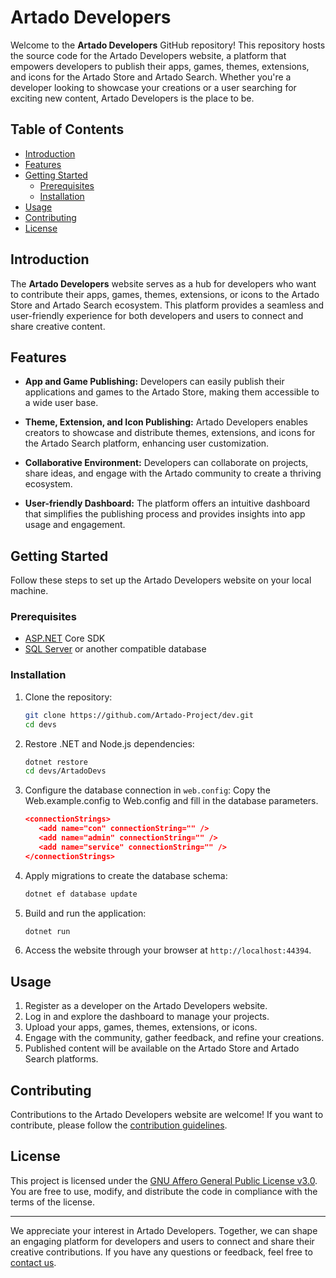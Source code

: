 # Artado Developers

Welcome to the **Artado Developers** GitHub repository! This repository hosts the source code for the Artado Developers website, a platform that empowers developers to publish their apps, games, themes, extensions, and icons for the Artado Store and Artado Search. Whether you're a developer looking to showcase your creations or a user searching for exciting new content, Artado Developers is the place to be.

## Table of Contents

- [Introduction](#introduction)
- [Features](#features)
- [Getting Started](#getting-started)
  - [Prerequisites](#prerequisites)
  - [Installation](#installation)
- [Usage](#usage)
- [Contributing](#contributing)
- [License](#license)

## Introduction

The **Artado Developers** website serves as a hub for developers who want to contribute their apps, games, themes, extensions, or icons to the Artado Store and Artado Search ecosystem. This platform provides a seamless and user-friendly experience for both developers and users to connect and share creative content.

## Features

- **App and Game Publishing:** Developers can easily publish their applications and games to the Artado Store, making them accessible to a wide user base.

- **Theme, Extension, and Icon Publishing:** Artado Developers enables creators to showcase and distribute themes, extensions, and icons for the Artado Search platform, enhancing user customization.

- **Collaborative Environment:** Developers can collaborate on projects, share ideas, and engage with the Artado community to create a thriving ecosystem.

- **User-friendly Dashboard:** The platform offers an intuitive dashboard that simplifies the publishing process and provides insights into app usage and engagement.

## Getting Started

Follow these steps to set up the Artado Developers website on your local machine.

### Prerequisites

- [ASP.NET](https://dotnet.microsoft.com/apps/aspnet) Core SDK
- [SQL Server](https://www.microsoft.com/en-us/sql-server/sql-server-downloads) or another compatible database

### Installation

1. Clone the repository:

   ```bash
   git clone https://github.com/Artado-Project/dev.git
   cd devs
   ```

2. Restore .NET and Node.js dependencies:

   ```bash
   dotnet restore
   cd devs/ArtadoDevs
   ```

3. Configure the database connection in `web.config`:
Copy the Web.example.config to Web.config and fill in the database parameters.
   ```json
   <connectionStrings>
	  <add name="con" connectionString="" />
	  <add name="admin" connectionString="" />
	  <add name="service" connectionString="" />
   </connectionStrings>
   ```

4. Apply migrations to create the database schema:

   ```bash
   dotnet ef database update
   ```

5. Build and run the application:

   ```bash
   dotnet run
   ```

6. Access the website through your browser at `http://localhost:44394`.

## Usage

1. Register as a developer on the Artado Developers website.
2. Log in and explore the dashboard to manage your projects.
3. Upload your apps, games, themes, extensions, or icons.
4. Engage with the community, gather feedback, and refine your creations.
5. Published content will be available on the Artado Store and Artado Search platforms.

## Contributing

Contributions to the Artado Developers website are welcome! If you want to contribute, please follow the [contribution guidelines](CONTRIBUTING.md).

## License

This project is licensed under the [GNU Affero General Public License v3.0](LICENSE). You are free to use, modify, and distribute the code in compliance with the terms of the license.

---

We appreciate your interest in Artado Developers. Together, we can shape an engaging platform for developers and users to connect and share their creative contributions. If you have any questions or feedback, feel free to [contact us](mailto:arda@artadosearch.com).
